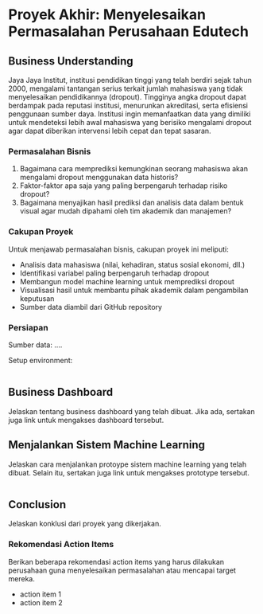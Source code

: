 # Proyek Akhir: Menyelesaikan Permasalahan Perusahaan Edutech

## Business Understanding
Jaya Jaya Institut, institusi pendidikan tinggi yang telah berdiri sejak tahun 2000, mengalami tantangan serius terkait jumlah mahasiswa yang tidak menyelesaikan pendidikannya (dropout). Tingginya angka dropout dapat berdampak pada reputasi institusi, menurunkan akreditasi, serta efisiensi penggunaan sumber daya.
Institusi ingin memanfaatkan data yang dimiliki untuk mendeteksi lebih awal mahasiswa yang berisiko mengalami dropout agar dapat diberikan intervensi lebih cepat dan tepat sasaran.

### Permasalahan Bisnis
1. Bagaimana cara memprediksi kemungkinan seorang mahasiswa akan mengalami dropout menggunakan data historis?
2. Faktor-faktor apa saja yang paling berpengaruh terhadap risiko dropout?
3. Bagaimana menyajikan hasil prediksi dan analisis data dalam bentuk visual agar mudah dipahami oleh tim akademik dan manajemen?
   
### Cakupan Proyek
Untuk menjawab permasalahan bisnis, cakupan proyek ini meliputi:
- Analisis data mahasiswa (nilai, kehadiran, status sosial ekonomi, dll.)
- Identifikasi variabel paling berpengaruh terhadap dropout
- Membangun model machine learning untuk memprediksi dropout
- Visualisasi hasil untuk membantu pihak akademik dalam pengambilan keputusan
- Sumber data diambil dari GitHub repository

### Persiapan

Sumber data: ....

Setup environment:
```

```

## Business Dashboard
Jelaskan tentang business dashboard yang telah dibuat. Jika ada, sertakan juga link untuk mengakses dashboard tersebut.

## Menjalankan Sistem Machine Learning
Jelaskan cara menjalankan protoype sistem machine learning yang telah dibuat. Selain itu, sertakan juga link untuk mengakses prototype tersebut.

```

```

## Conclusion
Jelaskan konklusi dari proyek yang dikerjakan.

### Rekomendasi Action Items
Berikan beberapa rekomendasi action items yang harus dilakukan perusahaan guna menyelesaikan permasalahan atau mencapai target mereka.
- action item 1
- action item 2
